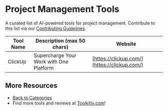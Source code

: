 # Project Management Tools

A curated list of AI-powered tools for project management. Contribute to this list via our [Contributing Guidelines](https://github.com/ToolkitlyAI/awesome-ai-tools/blob/master/CONTRIBUTING.md).

| Tool Name | Description (max 50 chars) | Website |
|-----------|----------------------------|---------|
| ClickUp | Supercharge Your Work with One Platform | [https://clickup.com/](https://clickup.com/) |

## More Resources
- [Back to Categories](https://github.com/ToolkitlyAI/awesome-ai-tools/blob/master/README.md)
- Find more tools and reviews at [Toolkitly.com](https://toolkitly.com)!
